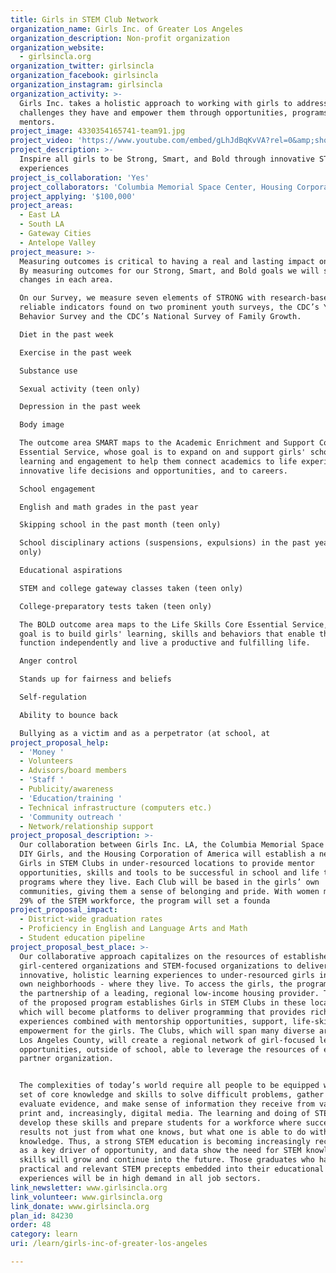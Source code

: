 ```yaml
---
title: Girls in STEM Club Network
organization_name: Girls Inc. of Greater Los Angeles
organization_description: Non-profit organization
organization_website:
  - girlsincla.org
organization_twitter: girlsincla
organization_facebook: girlsincla
organization_instagram: girlsincla
organization_activity: >-
  Girls Inc. takes a holistic approach to working with girls to address the
  challenges they have and empower them through opportunities, programs and
  mentors.
project_image: 4330354165741-team91.jpg
project_video: 'https://www.youtube.com/embed/gLhJdBqKvVA?rel=0&amp;showinfo=0'
project_description: >-
  Inspire all girls to be Strong, Smart, and Bold through innovative STEM
  experiences
project_is_collaboration: 'Yes'
project_collaborators: 'Columbia Memorial Space Center, Housing Corporation of America, DIY girls'
project_applying: '$100,000'
project_areas:
  - East LA
  - South LA
  - Gateway Cities
  - Antelope Valley
project_measure: >-
  Measuring outcomes is critical to having a real and lasting impact on girls.
  By measuring outcomes for our Strong, Smart, and Bold goals we will see the
  changes in each area.

  On our Survey, we measure seven elements of STRONG with research-based,
  reliable indicators found on two prominent youth surveys, the CDC’s Youth Risk
  Behavior Survey and the CDC’s National Survey of Family Growth. 

  Diet in the past week

  Exercise in the past week

  Substance use

  Sexual activity (teen only)

  Depression in the past week

  Body image

  The outcome area SMART maps to the Academic Enrichment and Support Core
  Essential Service, whose goal is to expand on and support girls' school-based
  learning and engagement to help them connect academics to life experiences, to
  innovative life decisions and opportunities, and to careers.

  School engagement

  English and math grades in the past year

  Skipping school in the past month (teen only)

  School disciplinary actions (suspensions, expulsions) in the past year (teen
  only)

  Educational aspirations

  STEM and college gateway classes taken (teen only)

  College-preparatory tests taken (teen only)

  The BOLD outcome area maps to the Life Skills Core Essential Service, whose
  goal is to build girls' learning, skills and behaviors that enable them to
  function independently and live a productive and fulfilling life.

  Anger control

  Stands up for fairness and beliefs

  Self-regulation

  Ability to bounce back 

  Bullying as a victim and as a perpetrator (at school, at
project_proposal_help:
  - 'Money '
  - Volunteers
  - Advisors/board members
  - 'Staff '
  - Publicity/awareness
  - 'Education/training '
  - Technical infrastructure (computers etc.)
  - 'Community outreach '
  - Network/relationship support
project_proposal_description: >-
  Our collaboration between Girls Inc. LA, the Columbia Memorial Space Center,
  DIY Girls, and the Housing Corporation of America will establish a network of
  Girls in STEM Clubs in under-resourced locations to provide mentor
  opportunities, skills and tools to be successful in school and life through
  programs where they live. Each Club will be based in the girls’ own
  communities, giving them a sense of belonging and pride. With women making up
  29% of the STEM workforce, the program will set a founda
project_proposal_impact:
  - District-wide graduation rates
  - Proficiency in English and Language Arts and Math
  - Student education pipeline
project_proposal_best_place: >-
  Our collaborative approach capitalizes on the resources of established
  girl-centered organizations and STEM-focused organizations to deliver
  innovative, holistic learning experiences to under-resourced girls in their
  own neighborhoods - where they live. To access the girls, the program enlists
  the partnership of a leading, regional low-income housing provider. The heart
  of the proposed program establishes Girls in STEM Clubs in these locations,
  which will become platforms to deliver programming that provides rich STEM
  experiences combined with mentorship opportunities, support, life-skills and
  empowerment for the girls. The Clubs, which will span many diverse areas of
  Los Angeles County, will create a regional network of girl-focused learning
  opportunities, outside of school, able to leverage the resources of each
  partner organization.


  The complexities of today’s world require all people to be equipped with a new
  set of core knowledge and skills to solve difficult problems, gather and
  evaluate evidence, and make sense of information they receive from varied
  print and, increasingly, digital media. The learning and doing of STEM helps
  develop these skills and prepare students for a workforce where success
  results not just from what one knows, but what one is able to do with that
  knowledge. Thus, a strong STEM education is becoming increasingly recognized
  as a key driver of opportunity, and data show the need for STEM knowledge and
  skills will grow and continue into the future. Those graduates who have
  practical and relevant STEM precepts embedded into their educational
  experiences will be in high demand in all job sectors.
link_newsletter: www.girlsincla.org
link_volunteer: www.girlsincla.org
link_donate: www.girlsincla.org
plan_id: 84230
order: 48
category: learn
uri: /learn/girls-inc-of-greater-los-angeles

---
```

